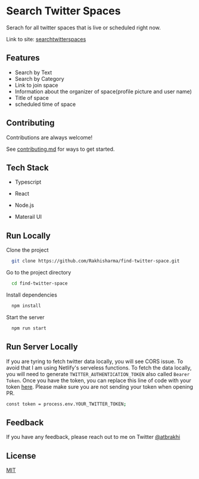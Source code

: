 # Search Twitter Spaces

Serach for all twitter spaces that is live or scheduled right now.

Link to site: [searchtwitterspaces](https://searchtwitterspaces.com/)

## Features

-   Search by Text
-   Search by Category
-   Link to join space
-   Information about the organizer of space(profile picture and user name)
-   Title of space
-   scheduled time of space

## Contributing

Contributions are always welcome!

See [contributing.md](https://github.com/Rakhisharma/find-twitter-space/blob/main/CONTRIBUTING.md) for ways to get started.

## Tech Stack

-   Typescript

-   React

-   Node.js

-   Materail UI

## Run Locally

Clone the project

```bash
  git clone https://github.com/Rakhisharma/find-twitter-space.git
```

Go to the project directory

```bash
  cd find-twitter-space
```

Install dependencies

```bash
  npm install
```

Start the server

```bash
  npm run start
```

## Run Server Locally

If you are tyring to fetch twitter data locally, you will see CORS issue. To avoid that I am using Netlify's serveless functions. To fetch the data locally, you will need to generate `TWITTER_AUTHENTICATION_TOKEN` also called `Bearer Token`. Once you have the token, you can replace this line of code with your token [here](https://github.com/Rakhisharma/find-twitter-space/blob/1f53be77e3710bca534cf7fb3bcc801b9665115a/functions/node-fetch/node-fetch.js#L3). Please make sure you are not sending your token when opening PR.

```bash
const token = process.env.YOUR_TWITTER_TOKEN;
```

## Feedback

If you have any feedback, please reach out to me on Twitter [@atbrakhi](https://twitter.com/atbrakhi)

## License

[MIT](https://github.com/Rakhisharma/find-twitter-space/blob/main/LICENCE)
